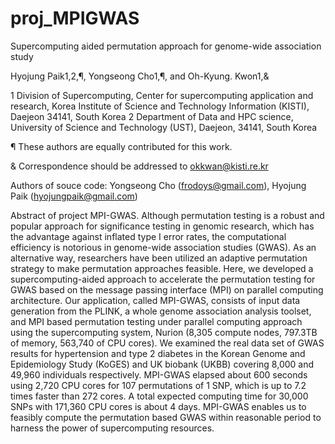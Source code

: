# proj_MPIGWAS
Supercomputing aided permutation approach for genome-wide association study

Hyojung Paik1,2,¶, Yongseong Cho1,¶, and Oh-Kyung. Kwon1,&

1 Division of Supercomputing, Center for supercomputing application and research, Korea Institute of Science and Technology Information (KISTI), Daejeon 34141, South Korea
2 Department of Data and HPC science, University of Science and Technology (UST), Daejeon, 34141, South Korea

¶ These authors are equally contributed for this work. 

& Correspondence should be addressed to okkwan@kisti.re.kr

Authors of souce code: Yongseong Cho (frodoys@gmail.com), Hyojung Paik (hyojungpaik@gmail.com)

Abstract of project MPI-GWAS.
Although permutation testing is a robust and popular approach for significance testing in genomic research, which has the advantage against inflated type I error rates, the computational efficiency is notorious in genome-wide association studies (GWAS). As an alternative way, researchers have been utilized an adaptive permutation strategy to make permutation approaches feasible. Here, we developed a supercomputing-aided approach to accelerate the permutation testing for GWAS based on the message passing interface (MPI) on parallel computing architecture. 
Our application, called MPI-GWAS, consists of input data generation from the PLINK, a whole genome association analysis toolset, and MPI based permutation testing under parallel computing approach using the supercomputing system, Nurion (8,305 compute nodes, 797.3TB of memory, 563,740 of CPU cores). We examined the real data set of GWAS results for hypertension and type 2 diabetes in the Korean Genome and Epidemiology Study (KoGES) and UK biobank (UKBB) covering 8,000 and 49,960 individuals respectively. MPI-GWAS elapsed about 600 seconds using 2,720 CPU cores for 107 permutations of 1 SNP, which is up to 7.2 times faster than 272 cores. A total expected computing time for 30,000 SNPs with 171,360 CPU cores is about 4 days. 
MPI-GWAS enables us to feasibly compute the permutation based GWAS within reasonable period to harness the power of supercomputing resources. 
